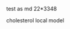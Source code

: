 test as md 22*3348
<script type="text/javascript" src=https://chemapps.stolaf.edu/jmol/files/JSmolMin2.js>
</script>
<script type='text/javascript' language='javascript'>
  Jmol.Info.j2sPath = 'https://chemapps.stolaf.edu/jmol/jsmol/j2s';
  Jmol.Info.serverURL='https://chemapps.stolaf.edu/jmol/jsmol/php/jsmol.php';
  jmolInitialize('https://chemapps.stolaf.edu/jmol/files', true);
  jmolApplet(['600','600'],"set antialiasdisplay\;load https://gr-jeannerat-unige.github.io/macrolide-antibiotics/data/cholesterol-3D.sdf;",'0');
</script>

<div style='width:600px'>cholesterol local model<script>jmolCheckbox('spin on','spin off','spin on/off')</script></div>

